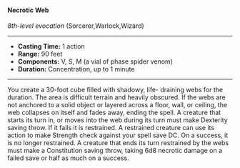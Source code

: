 #### Necrotic Web
*8th-level evocation* (Sorcerer,Warlock,Wizard)
___
- **Casting Time:** 1 action
- **Range:** 90 feet
- **Components:** V, S, M (a vial of phase spider venom)
- **Duration:** Concentration, up to 1 minute
---
You create a 30-foot cube filled with shadowy, life-
draining webs for the duration. The area is difficult
terrain and heavily obscured. If the webs are not
anchored to a solid object or layered across a floor,
wall, or ceiling, the web collapses on itself and fades
away, ending the spell.
A creature that starts its turn in, or moves into
the web during its turn must make Dexterity saving
throw. If it fails it is restrained. A restrained
creature can use its action to make Strength check
against your spell save DC. On a success, it is no
longer restrained.
A creature that ends its turn restrained by the
webs must make a Constitution saving throw,
taking 6d8 necrotic damage on a failed save or half
as much on a success.
